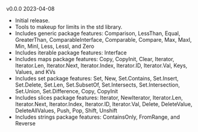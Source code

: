 v0.0.0  2023-04-08

 * Initial release.
 * Tools to makeup for limits in the std library.
 * Includes generic package features: Comparison, LessThan, Equal, GreaterThan, 
   ComparableInterface, Comparable, Compare, Max, MaxI, Min, MinI,
   Less, LessI, and Zero
 * Includes iterable package features: Interface
 * Includes maps package features: Copy, CopyInit, Clear, Iterator, 
   Iterator.Len, Iterator.Next, Iterator.Index, Iterator.ID, Iterator.Val, Keys,
   Values, and KVs
 * Includes set package features: Set, New, Set.Contains, Set.Insert, 
   Set.Delete, Set.Len, Set.SubsetOf, Set.Intersects, Set.Intersection,
   Set.Union, Set.Difference, Copy, CopyInit
 * Includes slices package features: Iterator, NewIterator, Iterator.Len,
   Iterator.Next, Iterator.Index, Iterator.ID, Iterator.Val, Delete, 
   DeleteValue, DeleteAllValues, Push, Pop, Shift, Unshift
 * Includes strings package features: ContainsOnly, FromRange, and Reverse

